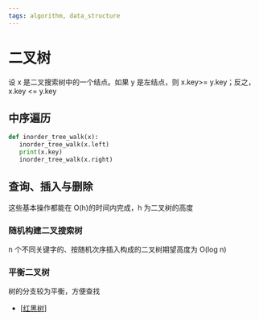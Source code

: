 ```yaml
---
tags: algorithm, data_structure
---
```

# 二叉树

设 x 是二叉搜索树中的一个结点。如果 y 是左结点，则 x.key>= y.key；反之，x.key <= y.key

## 中序遍历

```python
def inorder_tree_walk(x):
   inorder_tree_walk(x.left)
   print(x.key)
   inorder_tree_walk(x.right)
```

## 查询、插入与删除

这些基本操作都能在 O(h)的时间内完成，h 为二叉树的高度

### 随机构建二叉搜索树

n 个不同关键字的、按随机次序插入构成的二叉树期望高度为 O(log n)

### 平衡二叉树

树的分支较为平衡，方便查找

- [[红黑树]]

[//begin]: # "Autogenerated link references for markdown compatibility"
[红黑树]: 红黑树.md "红黑树"
[//end]: # "Autogenerated link references"
